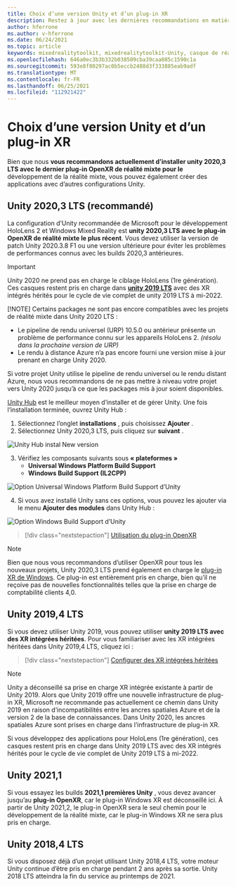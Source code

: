 ```yaml
---
title: Choix d’une version Unity et d’un plug-in XR
description: Restez à jour avec les dernières recommandations en matière de plug-in Unity et XR pour le développement d’applications HoloLens.
author: hferrone
ms.author: v-hferrone
ms.date: 06/24/2021
ms.topic: article
keywords: mixedrealitytoolkit, mixedrealitytoolkit-Unity, casque de réalité mixte, casque Windows Mixed Reality, casque de réalité virtuelle, Unity
ms.openlocfilehash: 646a0ec3b3b332b038509cba39caa085c1590c1a
ms.sourcegitcommit: 593e8f80297ac0b5eccb2488d3f333885eab9adf
ms.translationtype: MT
ms.contentlocale: fr-FR
ms.lasthandoff: 06/25/2021
ms.locfileid: "112921422"
---
```

# <a name="choosing-a-unity-version-and-xr-plugin"></a>Choix d’une version Unity et d’un plug-in XR

Bien que nous **vous recommandons actuellement d’installer unity 2020,3 LTS avec le dernier plug-in OpenXR de réalité mixte pour le** développement de la réalité mixte, vous pouvez également créer des applications avec d’autres configurations Unity.

## <a name="unity-20203-lts-recommended"></a>Unity 2020,3 LTS (recommandé)

La configuration d’Unity recommandée de Microsoft pour le développement HoloLens 2 et Windows Mixed Reality est **unity 2020,3 LTS avec le plug-in OpenXR de réalité mixte le plus récent**. Vous devez utiliser la version de patch Unity 2020.3.8 F1 ou une version ultérieure pour éviter les problèmes de performances connus avec les builds 2020,3 antérieures.

> [!IMPORTANT]
> Unity 2020 ne prend pas en charge le ciblage HoloLens (1re génération). Ces casques restent pris en charge dans **[unity 2019 LTS](#unity-20194-lts)** avec des XR intégrés hérités pour le cycle de vie complet de unity 2019 LTS à mi-2022.
>
> [!NOTE]
> Certains packages ne sont pas encore compatibles avec les projets de réalité mixte dans Unity 2020 LTS :
> 
> * Le pipeline de rendu universel (URP) 10.5.0 ou antérieur présente un problème de performance connu sur les appareils HoloLens 2. _(résolu dans la prochaine version de URP)_
> * Le rendu à distance Azure n’a pas encore fourni une version mise à jour prenant en charge Unity 2020.
>
> Si votre projet Unity utilise le pipeline de rendu universel ou le rendu distant Azure, nous vous recommandons de ne pas mettre à niveau votre projet vers Unity 2020 jusqu’à ce que les packages mis à jour soient disponibles.

<a href="https://unity3d.com/get-unity/download" target="_blank">Unity Hub</a> est le meilleur moyen d’installer et de gérer Unity. Une fois l’installation terminée, ouvrez Unity Hub :

1. Sélectionnez l’onglet **installations** , puis choisissez **Ajouter** .
2. Sélectionnez Unity 2020,3 LTS, puis cliquez sur **suivant** .

![Unity Hub instal New version](images/unity-hub-img-01.png)

3. Vérifiez les composants suivants sous **« plateformes »**
    * **Universal Windows Platform Build Support**
    * **Windows Build Support (IL2CPP)**

![Option Universal Windows Platform Build Support d’Unity](../images/Unity_Install_Option_UWP.png)

4. Si vous avez installé Unity sans ces options, vous pouvez les ajouter via le menu **Ajouter des modules** dans Unity Hub :

![Option Windows Build Support d’Unity](../images/Unity_Install_Option_UWP2.png)

> [!div class="nextstepaction"]
> [Utilisation du plug-in OpenXR](/windows/mixed-reality/develop/unity/xr-project-setup?tabs=openxr)

> [!NOTE]
> Bien que nous vous recommandons d’utiliser OpenXR pour tous les nouveaux projets, Unity 2020,3 LTS prend également en charge le [plug-in XR de Windows](/windows/mixed-reality/develop/unity/xr-project-setup?tabs=windowsxr). Ce plug-in est entièrement pris en charge, bien qu’il ne reçoive pas de nouvelles fonctionnalités telles que la prise en charge de comptabilité clients 4,0.

## <a name="unity-20194-lts"></a>Unity 2019,4 LTS

Si vous devez utiliser Unity 2019, vous pouvez utiliser **unity 2019 LTS avec des XR intégrées héritées**. Pour vous familiariser avec les XR intégrées héritées dans Unity 2019,4 LTS, cliquez ici :

> [!div class="nextstepaction"]
> [Configurer des XR intégrées héritées](/windows/mixed-reality/develop/unity/xr-project-setup?tabs=legacy)

> [!NOTE]
> Unity a déconseillé sa prise en charge XR intégrée existante à partir de Unity 2019.  Alors que Unity 2019 offre une nouvelle infrastructure de plug-in XR, Microsoft ne recommande pas actuellement ce chemin dans Unity 2019 en raison d’incompatibilités entre les ancres spatiales Azure et de la version 2 de la base de connaissances.  Dans Unity 2020, les ancres spatiales Azure sont prises en charge dans l’infrastructure de plug-in XR.

Si vous développez des applications pour HoloLens (1re génération), ces casques restent pris en charge dans Unity 2019 LTS avec des XR intégrés hérités pour le cycle de vie complet de Unity 2019 LTS à mi-2022.

## <a name="unity-20211"></a>Unity 2021,1

Si vous essayez les builds **2021,1 premières Unity** , vous devez avancer jusqu’au **plug-in OpenXR**, car le plug-in Windows XR est déconseillé ici.  À partir de Unity 2021,2, le plug-in OpenXR sera le seul chemin pour le développement de la réalité mixte, car le plug-in Windows XR ne sera plus pris en charge.

## <a name="unity-20184-lts"></a>Unity 2018,4 LTS

Si vous disposez déjà d’un projet utilisant Unity 2018,4 LTS, votre moteur Unity continue d’être pris en charge pendant 2 ans après sa sortie.  Unity 2018 LTS atteindra la fin du service au printemps de 2021.
